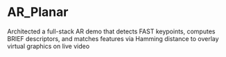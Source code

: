 # AR_Planar
Architected a full-stack AR demo that detects FAST keypoints, computes BRIEF descriptors, and matches features via Hamming distance to overlay virtual graphics on live video
